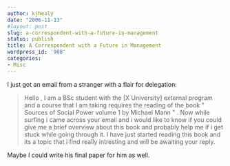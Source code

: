 ```yaml
---
author: kjhealy
date: "2006-11-13"
#layout: post
slug: a-correspondent-with-a-future-in-management
status: publish
title: A Correspondent with a Future in Management
wordpress_id: '988'
categories:
- Misc
---
```


I just got an email from a stranger with a flair for delegation:

> Hello ,
>  I am a BSc student with the [X University] external program and a course that I am taking requires the reading of the book " Sources of Social Power volume 1 by Michael Mann " . Now while surfing i came across your email and i would like to know if you could give me a brief overview about this book and probably help me if i get stuck while going through it. I have just started reading this book and its a topic that i find really intresting and will be awaiting your reply.

Maybe I could write his final paper for him as well.
